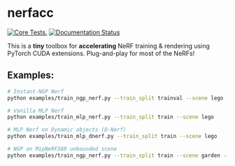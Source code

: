 # nerfacc
[![Core Tests.](https://github.com/KAIR-BAIR/nerfacc/actions/workflows/code_checks.yml/badge.svg)](https://github.com/KAIR-BAIR/nerfacc/actions/workflows/code_checks.yml)
[![Documentation Status](https://readthedocs.com/projects/plenoptix-nerfacc/badge/?version=latest)](https://plenoptix-nerfacc.readthedocs-hosted.com/en/latest/?badge=latest)


This is a **tiny** toolbox  for **accelerating** NeRF training & rendering using PyTorch CUDA extensions. Plug-and-play for most of the NeRFs!

## Examples: 

``` bash
# Instant-NGP Nerf
python examples/train_ngp_nerf.py --train_split trainval --scene lego
```

``` bash
# Vanilla MLP Nerf
python examples/train_mlp_nerf.py --train_split train --scene lego
```

```bash
# MLP Nerf on Dynamic objects (D-Nerf)
python examples/train_mlp_dnerf.py --train_split train --scene lego
```

```bash
# NGP on MipNeRF360 unbounded scene
python examples/train_ngp_nerf.py --train_split train --scene garden --auto_aabb --unbounded --cone_angle=0.004
```
